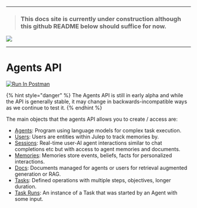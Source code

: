 
*****
> ### This docs site is currently under construction although this github README below should suffice for now.

![](https://i.giphy.com/vR1dPIYzQmkRzLZk2w.webp)
*****


# Agents API

[![Run In Postman](https://run.pstmn.io/button.svg)](https://god.gw.postman.com/run-collection/33213061-a0a1e3a9-9681-44ae-a5c2-703912b32336?action=collection%2Ffork\&source=rip\_markdown\&collection-url=entityId%3D33213061-a0a1e3a9-9681-44ae-a5c2-703912b32336%26entityType%3Dcollection%26workspaceId%3D183380b4-f2ac-44ef-b018-1f65dfc8256b)

{% hint style="danger" %}
The Agents API is still in early alpha and while the API is generally stable, it may change in backwards-incompatible ways as we continue to test it.
{% endhint %}

The main objects that the agents API allows you to create / access are:

* [Agents](../../sdks/python-sdk-docs/agent.md): Program using language models for complex task execution.
* [Users](../../sdks/python-sdk-docs/user.md): Users are entities within Julep to track memories by.
* [Sessions](../../sdks/python-sdk-docs/session.md): Real-time user-AI agent interactions similar to chat completions etc but with access to agent memories and documents.
* [Memories](agents-api-3.md): Memories store events, beliefs, facts for personalized interactions.
* [Docs](agents-api-4.md): Documents managed for agents or users for retrieval augmented generation or RAG.
* [Tasks](agents-api-5.md): Defined operations with multiple steps, objectives, longer duration.
* [Task Runs](agents-api-6.md): An instance of a Task that was started by an Agent with some input.
